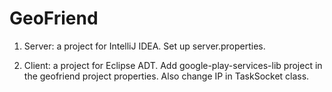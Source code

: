 GeoFriend
=========
1) Server: a project for IntelliJ IDEA. Set up server.properties.

2) Client: a project for Eclipse ADT. Add google-play-services-lib project in the geofriend project properties.
Also change IP in TaskSocket class.

